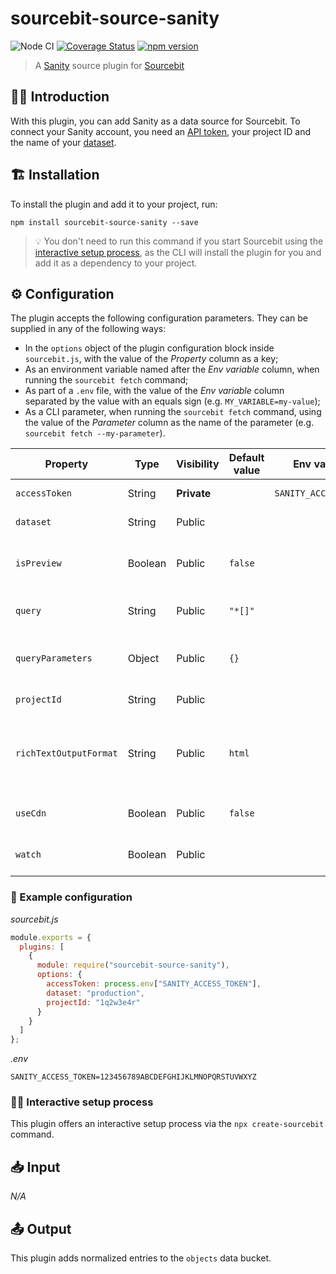 # sourcebit-source-sanity

![Node CI](https://github.com/stackbithq/sourcebit-source-sanity/workflows/Node%20CI/badge.svg?branch=master)
[![Coverage Status](https://coveralls.io/repos/github/stackbithq/sourcebit-source-sanity/badge.svg?v=20200302)](https://coveralls.io/github/stackbithq/sourcebit-source-sanity)
[![npm version](https://badge.fury.io/js/sourcebit-source-sanity.svg)](https://badge.fury.io/js/sourcebit-source-sanity)

> A [Sanity](https://www.sanity.io) source plugin for [Sourcebit](https://github.com/stackbithq/sourcebit)

## 👩‍🏫 Introduction

With this plugin, you can add Sanity as a data source for Sourcebit. To connect your Sanity account, you need an [API token](https://www.sanity.io/docs/http-auth), your project ID and the name of your [dataset](https://www.sanity.io/docs/datasets).

## 🏗 Installation

To install the plugin and add it to your project, run:

```
npm install sourcebit-source-sanity --save
```

> 💡 You don't need to run this command if you start Sourcebit using the [interactive setup process](#%EF%B8%8F-interactive-setup-process), as the CLI will install the plugin for you and add it as a dependency to your project.

## ⚙️ Configuration

The plugin accepts the following configuration parameters. They can be supplied in any of the following ways:

- In the `options` object of the plugin configuration block inside `sourcebit.js`, with the value of the _Property_ column as a key;
- As an environment variable named after the _Env variable_ column, when running the `sourcebit fetch` command;
- As part of a `.env` file, with the value of the _Env variable_ column separated by the value with an equals sign (e.g. `MY_VARIABLE=my-value`);
- As a CLI parameter, when running the `sourcebit fetch` command, using the value of the _Parameter_ column as the name of the parameter (e.g. `sourcebit fetch --my-parameter`).

| Property               | Type    | Visibility  | Default value | Env variable          | Parameter | Description                                                                                |
| ---------------------- | ------- | ----------- | ------------- | --------------------- | --------- | ------------------------------------------------------------------------------------------ |
| `accessToken`          | String  | **Private** |               | `SANITY_ACCESS_TOKEN` |           | The Sanity API token.                                                                      |
| `dataset`              | String  | Public      |               |                       |           | The name of the [dataset](https://www.sanity.io/docs/datasets).                            |
| `isPreview`            | Boolean | Public      | `false`       |                       |           | Whether to include draft/unpublished entries.                                              |
| `query`                | String  | Public      | `"*[]"`       |                       |           | The query to pass to the Sanity API.                                                       |
| `queryParameters`      | Object  | Public      | `{}`          |                       |           | The query parameters to pass to the Sanity API.                                            |
| `projectId`            | String  | Public      |               |                       |           | The ID of the Sanity project.                                                              |
| `richTextOutputFormat` | String  | Public      | `html`        |                       |           | The format to convert rich-text fields to. Accepted values: `html`, `markdown` and `none`. |
| `useCdn`               | Boolean | Public      | `false`       |                       |           | Whether to use the [Data API CDN](https://www.sanity.io/docs/api-cdn).                     |
| `watch`                | Boolean | Public      |               |                       | `watch`   | Whether to poll Sanity for content changes.                                                |

### 👀 Example configuration

_sourcebit.js_

```js
module.exports = {
  plugins: [
    {
      module: require("sourcebit-source-sanity"),
      options: {
        accessToken: process.env["SANITY_ACCESS_TOKEN"],
        dataset: "production",
        projectId: "1q2w3e4r"
      }
    }
  ]
};
```

_.env_

```
SANITY_ACCESS_TOKEN=123456789ABCDEFGHIJKLMNOPQRSTUVWXYZ
```

### 🧞‍♂️ Interactive setup process

This plugin offers an interactive setup process via the `npx create-sourcebit` command.

## 📥 Input

_N/A_

## 📤 Output

This plugin adds normalized entries to the `objects` data bucket.
